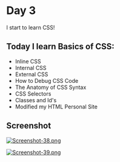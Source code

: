 # Day 3

I start to learn CSS!

## Today I learn Basics of CSS:

 - Inline CSS
 - Internal CSS
 - External CSS
 - How to Debug CSS Code
 - The Anatomy of CSS Syntax
 - CSS Selectors
 - Classes and Id's
 - Modified my HTML Personal Site


## Screenshot

[![Screenshot-38.png](https://i.postimg.cc/VNgzs06b/Screenshot-38.png)](https://postimg.cc/FfYMDR09)

[![Screenshot-39.png](https://i.postimg.cc/zfz1QDjD/Screenshot-39.png)](https://postimg.cc/LJb7YpwG)
